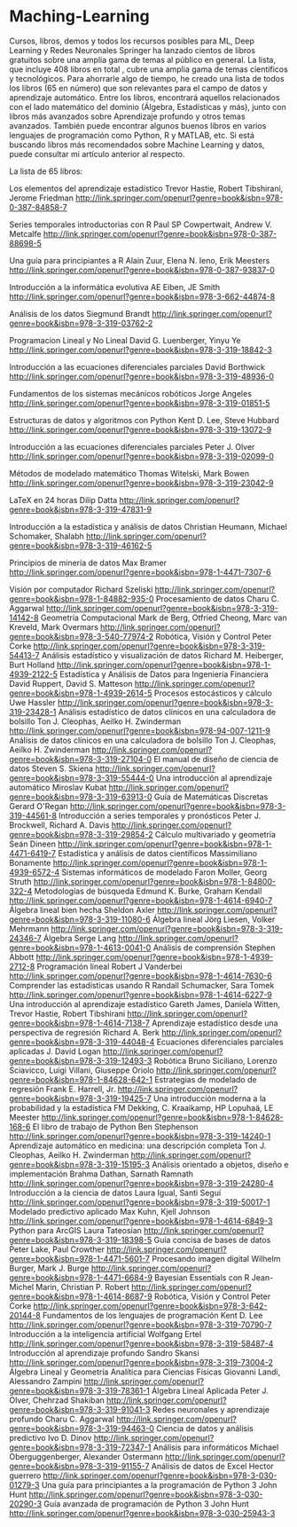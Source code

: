# Maching-Learning
Cursos, libros, demos y todos los recursos posibles para ML, Deep Learning y Redes Neuronales
Springer ha lanzado cientos de libros gratuitos sobre una amplia gama de temas al público en general. La lista, que incluye 408 libros en total , cubre una amplia gama de temas científicos y tecnológicos. Para ahorrarle algo de tiempo, he creado una lista de todos los libros (65 en número) que son relevantes para el campo de datos y aprendizaje automático.
Entre los libros, encontrará aquellos relacionados con el lado matemático del dominio (Álgebra, Estadísticas y más), junto con libros más avanzados sobre Aprendizaje profundo y otros temas avanzados. También puede encontrar algunos buenos libros en varios lenguajes de programación como Python, R y MATLAB, etc.
Si está buscando libros más recomendados sobre Machine Learning y datos, puede consultar mi artículo anterior al respecto.

La lista de 65 libros:

Los elementos del aprendizaje estadístico
Trevor Hastie, Robert Tibshirani, Jerome Friedman
http://link.springer.com/openurl?genre=book&isbn=978-0-387-84858-7

Series temporales introductorias con R
Paul SP Cowpertwait, Andrew V. Metcalfe
http://link.springer.com/openurl?genre=book&isbn=978-0-387-88698-5

Una guía para principiantes a R
Alain Zuur, Elena N. Ieno, Erik Meesters
http://link.springer.com/openurl?genre=book&isbn=978-0-387-93837-0

Introducción a la informática evolutiva
AE Eiben, JE Smith
http://link.springer.com/openurl?genre=book&isbn=978-3-662-44874-8

Análisis de los datos
Siegmund Brandt
http://link.springer.com/openurl?genre=book&isbn=978-3-319-03762-2

Programacion Lineal y No Lineal
David G. Luenberger, Yinyu Ye
http://link.springer.com/openurl?genre=book&isbn=978-3-319-18842-3

Introducción a las ecuaciones diferenciales parciales
David Borthwick
http://link.springer.com/openurl?genre=book&isbn=978-3-319-48936-0

Fundamentos de los sistemas mecánicos robóticos
Jorge Angeles
http://link.springer.com/openurl?genre=book&isbn=978-3-319-01851-5

Estructuras de datos y algoritmos con Python
Kent D. Lee, Steve Hubbard
http://link.springer.com/openurl?genre=book&isbn=978-3-319-13072-9

Introducción a las ecuaciones diferenciales parciales
Peter J. Olver
http://link.springer.com/openurl?genre=book&isbn=978-3-319-02099-0

Métodos de modelado matemático
Thomas Witelski, Mark Bowen
http://link.springer.com/openurl?genre=book&isbn=978-3-319-23042-9

LaTeX en 24 horas
Dilip Datta
http://link.springer.com/openurl?genre=book&isbn=978-3-319-47831-9

Introducción a la estadística y análisis de datos
Christian Heumann, Michael Schomaker, Shalabh
http://link.springer.com/openurl?genre=book&isbn=978-3-319-46162-5

Principios de minería de datos
Max Bramer
http://link.springer.com/openurl?genre=book&isbn=978-1-4471-7307-6

Visión por computador
Richard Szeliski
http://link.springer.com/openurl?genre=book&isbn=978-1-84882-935-0
Procesamiento de datos
Charu C. Aggarwal
http://link.springer.com/openurl?genre=book&isbn=978-3-319-14142-8
Geometría Computacional
Mark de Berg, Otfried Cheong, Marc van Kreveld, Mark Overmars
http://link.springer.com/openurl?genre=book&isbn=978-3-540-77974-2
Robótica, Visión y Control
Peter Corke
http://link.springer.com/openurl?genre=book&isbn=978-3-319-54413-7
Análisis estadístico y visualización de datos
Richard M. Heiberger, Burt Holland
http://link.springer.com/openurl?genre=book&isbn=978-1-4939-2122-5
Estadística y Análisis de Datos para Ingeniería Financiera
David Ruppert, David S. Matteson
http://link.springer.com/openurl?genre=book&isbn=978-1-4939-2614-5
Procesos estocásticos y cálculo
Uwe Hassler
http://link.springer.com/openurl?genre=book&isbn=978-3-319-23428-1
Análisis estadístico de datos clínicos en una calculadora de bolsillo
Ton J. Cleophas, Aeilko H. Zwinderman
http://link.springer.com/openurl?genre=book&isbn=978-94-007-1211-9
Análisis de datos clínicos en una calculadora de bolsillo
Ton J. Cleophas, Aeilko H. Zwinderman
http://link.springer.com/openurl?genre=book&isbn=978-3-319-27104-0
El manual de diseño de ciencia de datos
Steven S. Skiena
http://link.springer.com/openurl?genre=book&isbn=978-3-319-55444-0
Una introducción al aprendizaje automático
Miroslav Kubat
http://link.springer.com/openurl?genre=book&isbn=978-3-319-63913-0
Guía de Matemáticas Discretas
Gerard O'Regan
http://link.springer.com/openurl?genre=book&isbn=978-3-319-44561-8
Introducción a series temporales y pronósticos
Peter J. Brockwell, Richard A. Davis
http://link.springer.com/openurl?genre=book&isbn=978-3-319-29854-2
Cálculo multivariado y geometría
Seán Dineen
http://link.springer.com/openurl?genre=book&isbn=978-1-4471-6419-7
Estadística y análisis de datos científicos
Massimiliano Bonamente
http://link.springer.com/openurl?genre=book&isbn=978-1-4939-6572-4
Sistemas informáticos de modelado
Faron Moller, Georg Struth
http://link.springer.com/openurl?genre=book&isbn=978-1-84800-322-4
Metodologías de búsqueda
Edmund K. Burke, Graham Kendall
http://link.springer.com/openurl?genre=book&isbn=978-1-4614-6940-7
Álgebra lineal bien hecha
Sheldon Axler
http://link.springer.com/openurl?genre=book&isbn=978-3-319-11080-6
Álgebra lineal
Jörg Liesen, Volker Mehrmann
http://link.springer.com/openurl?genre=book&isbn=978-3-319-24346-7
Álgebra
Serge Lang
http://link.springer.com/openurl?genre=book&isbn=978-1-4613-0041-0
Análisis de comprensión
Stephen Abbott
http://link.springer.com/openurl?genre=book&isbn=978-1-4939-2712-8
Programación lineal
Robert J Vanderbei
http://link.springer.com/openurl?genre=book&isbn=978-1-4614-7630-6
Comprender las estadísticas usando R
Randall Schumacker, Sara Tomek
http://link.springer.com/openurl?genre=book&isbn=978-1-4614-6227-9
Una introducción al aprendizaje estadístico
Gareth James, Daniela Witten, Trevor Hastie, Robert Tibshirani
http://link.springer.com/openurl?genre=book&isbn=978-1-4614-7138-7
Aprendizaje estadístico desde una perspectiva de regresión
Richard A. Berk
http://link.springer.com/openurl?genre=book&isbn=978-3-319-44048-4
Ecuaciones diferenciales parciales aplicadas
J. David Logan
http://link.springer.com/openurl?genre=book&isbn=978-3-319-12493-3
Robótica
Bruno Siciliano, Lorenzo Sciavicco, Luigi Villani, Giuseppe Oriolo
http://link.springer.com/openurl?genre=book&isbn=978-1-84628-642-1
Estrategias de modelado de regresión
Frank E. Harrell, Jr.
http://link.springer.com/openurl?genre=book&isbn=978-3-319-19425-7
Una introducción moderna a la probabilidad y la estadística
FM Dekking, C. Kraaikamp, ​​HP Lopuhaä, LE Meester
http://link.springer.com/openurl?genre=book&isbn=978-1-84628-168-6
El libro de trabajo de Python
Ben Stephenson
http://link.springer.com/openurl?genre=book&isbn=978-3-319-14240-1
Aprendizaje automático en medicina: una descripción completa
Ton J. Cleophas, Aeilko H. Zwinderman
http://link.springer.com/openurl?genre=book&isbn=978-3-319-15195-3
Análisis orientado a objetos, diseño e implementación
Brahma Dathan, Sarnath Ramnath
http://link.springer.com/openurl?genre=book&isbn=978-3-319-24280-4
Introducción a la ciencia de datos
Laura Igual, Santi Seguí
http://link.springer.com/openurl?genre=book&isbn=978-3-319-50017-1
Modelado predictivo aplicado
Max Kuhn, Kjell Johnson
http://link.springer.com/openurl?genre=book&isbn=978-1-4614-6849-3
Python para ArcGIS
Laura Tateosian
http://link.springer.com/openurl?genre=book&isbn=978-3-319-18398-5
Guía concisa de bases de datos
Peter Lake, Paul Crowther
http://link.springer.com/openurl?genre=book&isbn=978-1-4471-5601-7
Procesando imagen digital
Wilhelm Burger, Mark J. Burge
http://link.springer.com/openurl?genre=book&isbn=978-1-4471-6684-9
Bayesian Essentials con R
Jean-Michel Marin, Christian P. Robert
http://link.springer.com/openurl?genre=book&isbn=978-1-4614-8687-9
Robótica, Visión y Control
Peter Corke
http://link.springer.com/openurl?genre=book&isbn=978-3-642-20144-8
Fundamentos de los lenguajes de programación
Kent D. Lee
http://link.springer.com/openurl?genre=book&isbn=978-3-319-70790-7
Introducción a la inteligencia artificial
Wolfgang Ertel
http://link.springer.com/openurl?genre=book&isbn=978-3-319-58487-4
Introducción al aprendizaje profundo
Sandro Skansi
http://link.springer.com/openurl?genre=book&isbn=978-3-319-73004-2
Álgebra Lineal y Geometría Analítica para Ciencias Físicas
Giovanni Landi, Alessandro Zampini
http://link.springer.com/openurl?genre=book&isbn=978-3-319-78361-1
Álgebra Lineal Aplicada
Peter J. Olver, Chehrzad Shakiban
http://link.springer.com/openurl?genre=book&isbn=978-3-319-91041-3
Redes neuronales y aprendizaje profundo
Charu C. Aggarwal
http://link.springer.com/openurl?genre=book&isbn=978-3-319-94463-0
Ciencia de datos y análisis predictivo
Ivo D. Dinov
http://link.springer.com/openurl?genre=book&isbn=978-3-319-72347-1
Análisis para informáticos
Michael Oberguggenberger, Alexander Ostermann
http://link.springer.com/openurl?genre=book&isbn=978-3-319-91155-7
Análisis de datos de Excel
Hector guerrero
http://link.springer.com/openurl?genre=book&isbn=978-3-030-01279-3
Una guía para principiantes a la programación de Python 3
John Hunt
http://link.springer.com/openurl?genre=book&isbn=978-3-030-20290-3
Guía avanzada de programación de Python 3
John Hunt
http://link.springer.com/openurl?genre=book&isbn=978-3-030-25943-3
